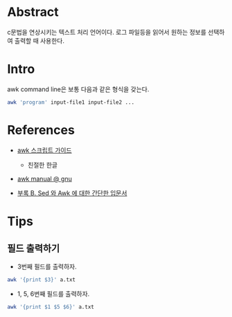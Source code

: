 # Abstract

c문법을 연상시키는 텍스트 처리 언어이다. 로그 파일등을 읽어서 원하는
정보를 선택하여 출력할 때 사용한다.

# Intro

awk command line은 보통 다음과 같은 형식을 갖는다.

```bash
awk 'program' input-file1 input-file2 ...
```

# References

* [awk 스크립트 가이드](https://mug896.gitbooks.io/awk-script/content/)
  * 친절한 한글

* [awk manual @ gnu](https://www.gnu.org/software/gawk/manual/gawk.html#Getting-Started)
* [부록 B. Sed 와 Awk 에 대한 간단한 입문서](https://wiki.kldp.org/HOWTO/html/Adv-Bash-Scr-HOWTO/sedawk.html)

# Tips

## 필드 출력하기

* 3번째 필드를 출력하자.

```bash
awk '{print $3}' a.txt
```

* 1, 5, 6번째 필드를 출력하자.

```bash
awk '{print $1 $5 $6}' a.txt
```
